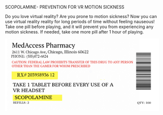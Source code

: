 SCOPOLAMINE- PREVENTION FOR VR MOTION SICKNESS

Do you love virtual reality?  Are you prone to motion sickness? Now you can use virtual reality reality for long periods of time without feeling nauseous!  Take one pill before playing, and it will prevent you from experiencing any motion sickness.  If needed, take one more pill after 1 hour of playing.    

![label](pilllabel.png)
